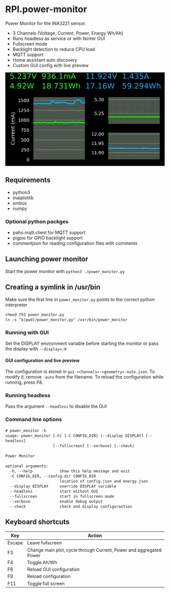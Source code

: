 # RPI.power-monitor

Power Monitor for the INA3221 sensor.

- 3 Channels (Voltage, Current, Power, Energy Wh/Ah)
- Runs headless as service or with tkinter GUI
- Fullscreen mode
- Backlight detection to reduce CPU load
- MQTT support
- Home assistant auto discovery
- Custom GUI config with live preview

![GUI](https://raw.githubusercontent.com/sascha432/RPI.power-monitor/master/images/power_monitor1.jpg)

## Requirements

- python3
- matplotlib
- smbus
- numpy

### Optional python packges

- paho.mqtt.client for MQTT support
- pigpio for GPIO backlight support
- commentjson for reading configuration files with comments

## Launching power monitor

Start the power monitor with `python3 ./power_monitor.py`

## Creating a symlink in /usr/bin

Make sure the first line in `power_monitor.py` points to the correct python interpreter

```
chmod 755 power_monitor.py
ln -s "$(pwd)/power_monitor.py" /usr/bin/power_monitor
```

### Running with GUI

Set the DISPLAY environment variable before starting the monitor or pass the display with `--display=:0`

#### GUI configuration and live preview

The configuration is stored in `gui-<channels>-<geometry>-auto.json`. To modify it, remove `-auto` from the filename.
To reload the configuration while running, press F8.

### Running headless

Pass the argument `--headless` to disable the GUI
### Command line options

```
# power_monitor -h
usage: power_monitor [-h] [-C CONFIG_DIR] [--display DISPLAY] [--headless]
                     [--fullscreen] [--verbose] [--check]

Power Monitor

optional arguments:
  -h, --help            show this help message and exit
  -C CONFIG_DIR, --config-dir CONFIG_DIR
                        location of config.json and energy.json
  --display DISPLAY     override DISPLAY variable
  --headless            start without GUI
  --fullscreen          start in fullscreen mode
  --verbose             enable debug output
  --check               check and display configurastion
```

## Keyboard shortcuts

| Key | Action |
| - | - |
| Escape | Leave fullscreen |
| F3 | Change main plot, cycle through Current, Power and aggregated Power
| F4 | Toggle Ah/Wh |
| F8 | Reload GUI configuration |
| F9 | Reload configuration |
| F11 | Toggle full screen |

